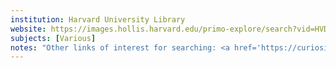 ```yaml
---
institution: Harvard University Library
website: https://images.hollis.harvard.edu/primo-explore/search?vid=HVD_IMAGES&sortby=rank&lang=en_US
subjects: [Various]
notes: "Other links of interest for searching: <a href='https://curiosity.lib.harvard.edu'>https://curiosity.lib.harvard.edu</a>"
---
```

